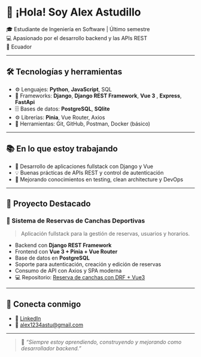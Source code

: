 # 👋 ¡Hola! Soy Alex Astudillo

🎓 Estudiante de Ingeniería en Software | Último semestre  
💻 Apasionado por el desarrollo backend y las APIs REST  
📍 Ecuador

---

## 🛠️ Tecnologías y herramientas

- ⚙️ Lenguajes: **Python**, **JavaScript**, SQL  
- 🧰 Frameworks: **Django**, **Django REST Framework**, **Vue 3** , **Express**, **FastApi** 
- 🗄️ Bases de datos: **PostgreSQL**, **SQlite** 
- ⚙️ Librerías: **Pinia**, Vue Router, Axios  
- 🐳 Herramientas: Git, GitHub, Postman, Docker (básico)

---

## 📚 En lo que estoy trabajando

- 🚀 Desarrollo de aplicaciones fullstack con Django y Vue  
- 💡 Buenas prácticas de APIs REST y control de autenticación  
- 📖 Mejorando conocimientos en testing, clean architecture y DevOps

---

## 🌟 Proyecto Destacado

### 🎯 Sistema de Reservas de Canchas Deportivas

> Aplicación fullstack para la gestión de reservas, usuarios y horarios.

- Backend con **Django REST Framework**  
- Frontend con **Vue 3 + Pinia + Vue Router**  
- Base de datos en **PostgreSQL**  
- Soporte para autenticación, creación y edición de reservas  
- Consumo de API con Axios y SPA moderna  
- 💻 Repositorio: [Reserva de canchas con DRF + Vue3](https://github.com/AlexAstudilloR/FutZone) 

---

## 🔗 Conecta conmigo

- 💼 [LinkedIn ](www.linkedin.com/in/alex-enrique-astudillo-rodriguez-9a59572a1)
- 📧 alex1234astu@gmail.com

---

> 🎯 _“Siempre estoy aprendiendo, construyendo y mejorando como desarrollador backend.”_

